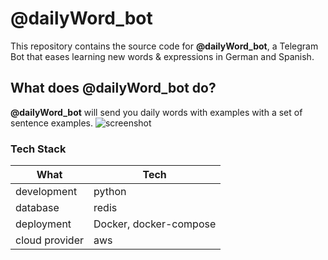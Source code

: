 # @dailyWord_bot
This repository contains the source code for **@dailyWord_bot**, a Telegram Bot that eases learning new words & expressions in German and Spanish.
## What does @dailyWord_bot do?
**@dailyWord_bot** will send you daily words with examples with a set of sentence examples.
![screenshot](https://user-images.githubusercontent.com/32899185/100937837-f65e3b00-34f3-11eb-87cd-803d6fefd932.png)

### Tech Stack
| What | Tech |
| ------ | ------ |
| development | python |
| database | redis |
| deployment | Docker, docker-compose |
| cloud provider | aws |


